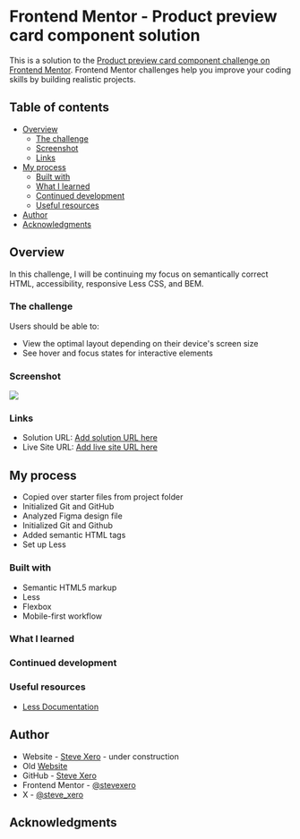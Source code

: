 # Frontend Mentor - Product preview card component solution

This is a solution to the [Product preview card component challenge on Frontend Mentor](https://www.frontendmentor.io/challenges/product-preview-card-component-GO7UmttRfa). Frontend Mentor challenges help you improve your coding skills by building realistic projects.

## Table of contents

- [Overview](#overview)
  - [The challenge](#the-challenge)
  - [Screenshot](#screenshot)
  - [Links](#links)
- [My process](#my-process)
  - [Built with](#built-with)
  - [What I learned](#what-i-learned)
  - [Continued development](#continued-development)
  - [Useful resources](#useful-resources)
- [Author](#author)
- [Acknowledgments](#acknowledgments)

## Overview

In this challenge, I will be continuing my focus on semantically correct HTML, accessibility, responsive Less CSS, and BEM.

### The challenge

Users should be able to:

- View the optimal layout depending on their device's screen size
- See hover and focus states for interactive elements

### Screenshot

![](./screenshot.jpg)

### Links

- Solution URL: [Add solution URL here](https://your-solution-url.com)
- Live Site URL: [Add live site URL here](https://your-live-site-url.com)

## My process

- Copied over starter files from project folder
- Initialized Git and GitHub
- Analyzed Figma design file
- Initialized Git and Github
- Added semantic HTML tags
- Set up Less

### Built with

- Semantic HTML5 markup
- Less
- Flexbox
- Mobile-first workflow

### What I learned

### Continued development

### Useful resources

- [Less Documentation](https://lesscss.org/)

## Author

- Website - [Steve Xero](https://www.stevexero.com) - under construction
- Old [Website](https://www.steven-woodward.com)
- GitHub - [Steve Xero](https://www.github.com/stevexero)
- Frontend Mentor - [@stevexero](https://www.frontendmentor.io/profile/stevexero)
- X - [@steve_xero](https://www.twitter.com/steve_xero)

## Acknowledgments
